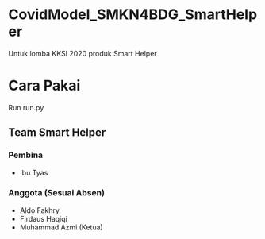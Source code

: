 # CovidModel_SMKN4BDG_SmartHelper
Untuk lomba KKSI 2020 produk Smart Helper

# Cara Pakai
Run run.py

## Team Smart Helper
### Pembina
- Ibu Tyas
### Anggota (Sesuai Absen)
- Aldo Fakhry
- Firdaus Haqiqi
- Muhammad Azmi (Ketua)
